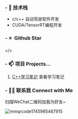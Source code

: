 ### - 🔭 技术栈

* c/c++ 自动驾驶软件开发
* CUDA/TensorRT编程开发

### - ⭐️ &nbsp;Github Star

</>


### - 📫 项目 Projects...

1. [C++学习笔记](https://github.com/FearlessPeople/GOF23) 查看学习笔记


### - 🤝🏻 联系我 Connect with Me

扫描WeChat二维码加我为好友~

![mmqrcode1745985467915](https://github.com/user-attachments/assets/f1f8214f-9e15-4023-a21c-d97751b6d5ad)
